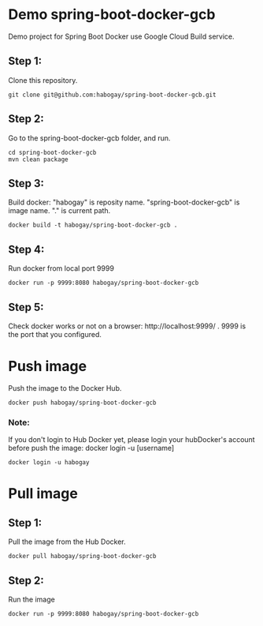 # Demo spring-boot-docker-gcb
Demo project for Spring Boot Docker use Google Cloud Build service.

## Step 1:
Clone this repository. 
```
git clone git@github.com:habogay/spring-boot-docker-gcb.git
```

## Step 2: 
Go to the spring-boot-docker-gcb folder, and run.
```
cd spring-boot-docker-gcb
mvn clean package
```

## Step 3:
Build docker: "habogay" is reposity name. "spring-boot-docker-gcb" is image name. "." is current path.
```
docker build -t habogay/spring-boot-docker-gcb .
```

## Step 4: 
Run docker from local port 9999 
```
docker run -p 9999:8080 habogay/spring-boot-docker-gcb
```

## Step 5: 
Check docker works or not on a browser: http://localhost:9999/ . 9999 is the port that you configured.

# Push image
Push the image to the Docker Hub.
```
docker push habogay/spring-boot-docker-gcb
```
### Note:
If you don't login to Hub Docker yet, please login your hubDocker's account before push the image: docker login -u [username]
```
docker login -u habogay
```
# Pull image
## Step 1:
Pull the image from the Hub Docker.
```
docker pull habogay/spring-boot-docker-gcb
```
## Step 2:
Run the image
```
docker run -p 9999:8080 habogay/spring-boot-docker-gcb
```
